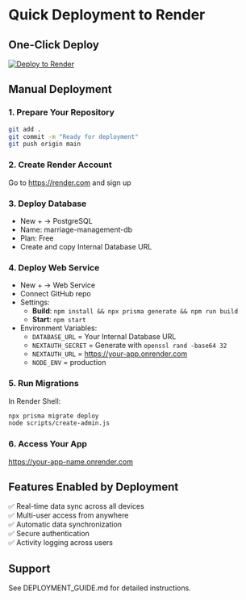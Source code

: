 # Quick Deployment to Render

## One-Click Deploy

[![Deploy to Render](https://render.com/images/deploy-to-render-button.svg)](https://render.com/deploy)

## Manual Deployment

### 1. Prepare Your Repository
```bash
git add .
git commit -m "Ready for deployment"
git push origin main
```

### 2. Create Render Account
Go to https://render.com and sign up

### 3. Deploy Database
- New + → PostgreSQL
- Name: marriage-management-db
- Plan: Free
- Create and copy Internal Database URL

### 4. Deploy Web Service
- New + → Web Service
- Connect GitHub repo
- Settings:
  - **Build**: `npm install && npx prisma generate && npm run build`
  - **Start**: `npm start`
- Environment Variables:
  - `DATABASE_URL` = Your Internal Database URL
  - `NEXTAUTH_SECRET` = Generate with `openssl rand -base64 32`
  - `NEXTAUTH_URL` = https://your-app.onrender.com
  - `NODE_ENV` = production

### 5. Run Migrations
In Render Shell:
```bash
npx prisma migrate deploy
node scripts/create-admin.js
```

### 6. Access Your App
https://your-app-name.onrender.com

## Features Enabled by Deployment
✅ Real-time data sync across all devices  
✅ Multi-user access from anywhere  
✅ Automatic data synchronization  
✅ Secure authentication  
✅ Activity logging across users  

## Support
See DEPLOYMENT_GUIDE.md for detailed instructions.
